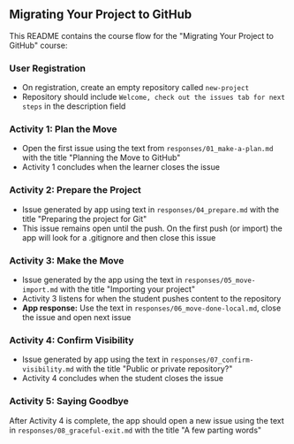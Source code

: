 ## Migrating Your Project to GitHub

This README contains the course flow for the "Migrating Your Project to GitHub" course:

### User Registration

- On registration, create an empty repository called `new-project`
- Repository should include `Welcome, check out the issues tab for next steps` in the description field

###  Activity 1: Plan the Move

- Open the first issue using the text from `responses/01_make-a-plan.md` with the title "Planning the Move to GitHub"
- Activity 1 concludes when the learner closes the issue

### Activity 2: Prepare the Project
- Issue generated by app using text in `responses/04_prepare.md` with the title "Preparing the project for Git"
- This issue remains open until the push. On the first push (or import) the app will look for a .gitignore and then close this issue

### Activity 3: Make the Move

- Issue generated by the app using the text in `responses/05_move-import.md` with the title "Importing your project"
- Activity 3 listens for when the student pushes content to the repository
- **App response:** Use the text in `responses/06_move-done-local.md`, close the issue and open next issue

### Activity 4: Confirm Visibility

- Issue generated by app using the text in `responses/07_confirm-visibility.md` with the title "Public or private repository?"
- Activity 4 concludes when the student closes the issue

### Activity 5: Saying Goodbye

After Activity 4 is complete, the app should open a new issue using the text in `responses/08_graceful-exit.md` with the title "A few parting words"
